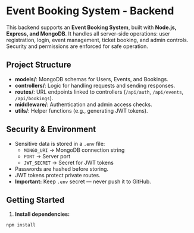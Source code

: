 # Event Booking System - Backend

This backend supports an **Event Booking System**, built with **Node.js, Express, and MongoDB**. It handles all server-side operations: user registration, login, event management, ticket booking, and admin controls. Security and permissions are enforced for safe operation.

## Project Structure

- **models/**: MongoDB schemas for Users, Events, and Bookings.
- **controllers/**: Logic for handling requests and sending responses.
- **routes/**: URL endpoints linked to controllers (`/api/auth`, `/api/events`, `/api/bookings`).
- **middleware/**: Authentication and admin access checks.
- **utils/**: Helper functions (e.g., generating JWT tokens).

## Security & Environment

- Sensitive data is stored in a `.env` file:
  - `MONGO_URI` → MongoDB connection string
  - `PORT` → Server port
  - `JWT_SECRET` → Secret for JWT tokens
- Passwords are hashed before storing.
- JWT tokens protect private routes.
- **Important:** Keep `.env` secret — never push it to GitHub.

## Getting Started

1. **Install dependencies:**
```bash
npm install
